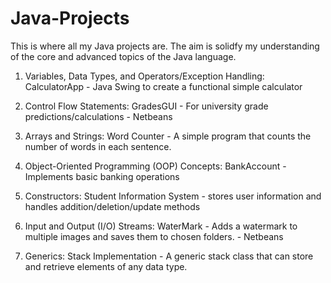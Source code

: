 # Java-Projects
This is where all my Java projects are. The aim is solidfy my understanding of the core and advanced topics of the Java language.

          
1. Variables, Data Types, and Operators/Exception Handling:
          CalculatorApp - Java Swing to create a functional simple calculator
          
2. Control Flow Statements:
          GradesGUI - For university grade predictions/calculations 
                    - Netbeans

3. Arrays and Strings:
          Word Counter - A simple program that counts the number of words in each sentence.          
  
4. Object-Oriented Programming (OOP) Concepts:
          BankAccount - Implements basic banking operations
 
5. Constructors:
          Student Information System - stores user information and handles addition/deletion/update methods
          
6. Input and Output (I/O) Streams:
          WaterMark - Adds a watermark to multiple images and saves them to chosen folders.
                    - Netbeans 
          
10. Generics:
          Stack Implementation - A generic stack class that can store and retrieve elements of any data type.
